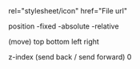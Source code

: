 <link>
rel="stylesheet/icon"
href="File url"

position
-fixed 
-absolute 
-relative 


(move)
top 
bottom
left 
right 

z-index (send back / send forward)
0